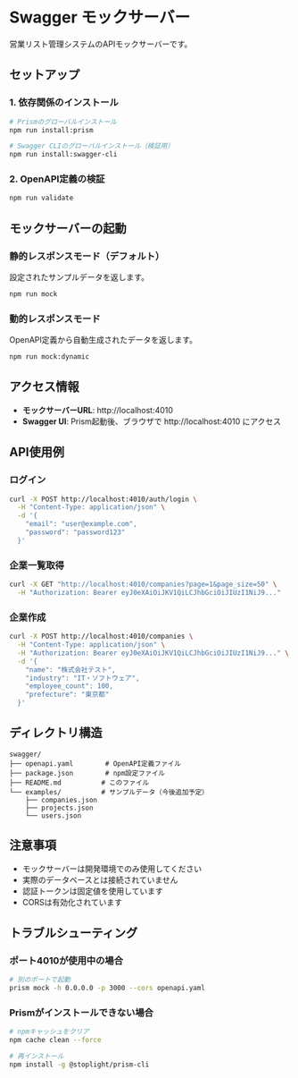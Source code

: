 # Swagger モックサーバー

営業リスト管理システムのAPIモックサーバーです。

## セットアップ

### 1. 依存関係のインストール

```bash
# Prismのグローバルインストール
npm run install:prism

# Swagger CLIのグローバルインストール（検証用）
npm run install:swagger-cli
```

### 2. OpenAPI定義の検証

```bash
npm run validate
```

## モックサーバーの起動

### 静的レスポンスモード（デフォルト）

設定されたサンプルデータを返します。

```bash
npm run mock
```

### 動的レスポンスモード

OpenAPI定義から自動生成されたデータを返します。

```bash
npm run mock:dynamic
```

## アクセス情報

- **モックサーバーURL**: http://localhost:4010
- **Swagger UI**: Prism起動後、ブラウザで http://localhost:4010 にアクセス

## API使用例

### ログイン

```bash
curl -X POST http://localhost:4010/auth/login \
  -H "Content-Type: application/json" \
  -d '{
    "email": "user@example.com",
    "password": "password123"
  }'
```

### 企業一覧取得

```bash
curl -X GET "http://localhost:4010/companies?page=1&page_size=50" \
  -H "Authorization: Bearer eyJ0eXAiOiJKV1QiLCJhbGciOiJIUzI1NiJ9..."
```

### 企業作成

```bash
curl -X POST http://localhost:4010/companies \
  -H "Content-Type: application/json" \
  -H "Authorization: Bearer eyJ0eXAiOiJKV1QiLCJhbGciOiJIUzI1NiJ9..." \
  -d '{
    "name": "株式会社テスト",
    "industry": "IT・ソフトウェア",
    "employee_count": 100,
    "prefecture": "東京都"
  }'
```

## ディレクトリ構造

```
swagger/
├── openapi.yaml        # OpenAPI定義ファイル
├── package.json        # npm設定ファイル
├── README.md          # このファイル
└── examples/          # サンプルデータ（今後追加予定）
    ├── companies.json
    ├── projects.json
    └── users.json
```

## 注意事項

- モックサーバーは開発環境でのみ使用してください
- 実際のデータベースとは接続されていません
- 認証トークンは固定値を使用しています
- CORSは有効化されています

## トラブルシューティング

### ポート4010が使用中の場合

```bash
# 別のポートで起動
prism mock -h 0.0.0.0 -p 3000 --cors openapi.yaml
```

### Prismがインストールできない場合

```bash
# npmキャッシュをクリア
npm cache clean --force

# 再インストール
npm install -g @stoplight/prism-cli
```